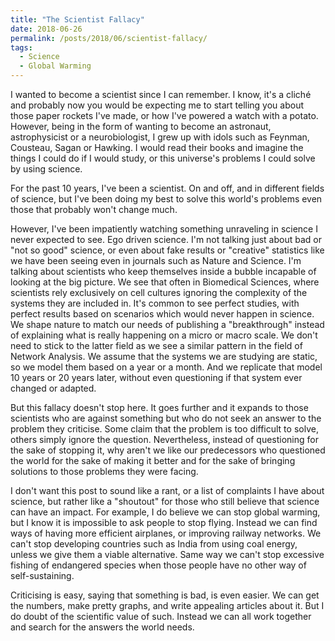 ```yaml
---
title: "The Scientist Fallacy"
date: 2018-06-26
permalink: /posts/2018/06/scientist-fallacy/
tags:
  - Science
  - Global Warming
---
```


I wanted to become a scientist since I can remember. I know, it's a cliché and probably now you would be expecting me to start telling you about those paper rockets I've made, or how I've powered a watch with a potato. However, being in the form of wanting to become an astronaut, astrophysicist or a neurobiologist, I grew up with idols such as Feynman, Cousteau, Sagan or Hawking. I would read their books and imagine the things I could do if I would study, or this universe's problems I could solve by using science.

For the past 10 years, I've been a scientist. On and off, and in different fields of science, but I've been doing my best to solve this world's problems even those that probably won't change much.

However, I've been impatiently watching something unraveling in science I never expected to see. Ego driven science. I'm not talking just about bad or "not so good" science, or even about fake results or "creative" statistics like we have been seeing even in journals such as Nature and Science. I'm talking about scientists who keep themselves inside a bubble incapable of looking at the big picture.
We see that often in Biomedical Sciences, where scientists rely exclusively on cell cultures ignoring the complexity of the systems they are included in. It's common to see perfect studies, with perfect results based on scenarios which would never happen in science. We shape nature to match our needs of publishing a "breakthrough" instead of explaining what is really happening on a micro or macro scale.
We don't need to stick to the latter field as we see a similar pattern in the field of Network Analysis. We assume that the systems we are studying are static, so we model them based on a year or a month. And we replicate that model 10 years or 20 years later, without even questioning if that system ever changed or adapted.

But this fallacy doesn't stop here. It goes further and it expands to those scientists who are against something but who do not seek an answer to the problem they criticise. Some claim that the problem is too difficult to solve, others simply ignore the question. Nevertheless, instead of questioning for the sake of stopping it, why aren't we like our predecessors who questioned the world for the sake of making it better and for the sake of bringing solutions to those problems they were facing.

I don't want this post to sound like a rant, or a list of complaints I have about science, but rather like a "shoutout" for those who still believe that science can have an impact.
For example, I do believe we can stop global warming, but I know it is impossible to ask people to stop flying. Instead we can find ways of having more efficient airplanes, or improving railway networks.
We can't stop developing countries such as India from using coal energy, unless we give them a viable alternative.
Same way we can't stop excessive fishing of endangered species when those people have no other way of self-sustaining.

Criticising is easy, saying that something is bad, is even easier. We can get the numbers, make pretty graphs, and write appealing articles about it. But I do doubt of the scientific value of such. Instead we can all work together and search for the answers the world needs.
